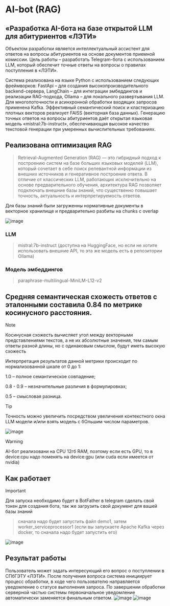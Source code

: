 # AI-bot (RAG)
## «Разработка AI-бота на базе открытой LLM для абитуриентов «ЛЭТИ»
Объектом разработки является интеллектуальный ассистент для ответов на вопросы абитуриентов на основе документов приемной комиссии. Цель работы – разработать Telegram-бота с использованием LLM, который обеспечит точные ответы на вопросы о правилах поступления в «ЛЭТИ».

Система реализована на языке Python с использованием следующих фреймворков: FastApi – для создания высокопроизводительного backend-сервера, LangChain – для интеграции эмбеддингов и реализации RAG-подхода, Оllama – для локального развертывания LLM. Для многопоточности и асинхронной обработки входящих запросов применена Kafka. Эффективный семантический поиск и кластеризацию плотных векторов реализует FAISS (векторная база данных). Генерацию точных ответов на вопросы абитуриентов даёт открытая языковая модель «mistral:7b-instruct», обеспечивающая высокое качество текстовой генерации при умеренных вычислительных требованиях.
## Реализована оптимизация RAG
>Retrieval-Augmented Generation (RAG) — это гибридный подход к построению систем на базе больших языковых моделей (LLM), который сочетает в себе поиск релевантной информации из внешних источников и генеративное построение ответа. В отличие от классических LLM, работающих исключительно на основе предварительного обучения, архитектура RAG позволяет подключать внешние базы знаний, что существенно повышает точность, актуальность и интерпретируемость ответов.

Для базы знаний были загруженны нормативные документы в векторное хранилище и предварительно разбиты на chunks с overlap

![image](https://github.com/user-attachments/assets/54b40ae0-0bdd-4fee-aee1-e98ed3e62f75)

### LLM
> mistral:7b-instruct (доступна на HuggingFace, но если не хотите использовать внешние API, то эта же модель есть в репозитории Ollama)
### Модель эмбеддингов
> paraphrase-multilingual-MiniLM-L12-v2
## Cредняя семантическая схожесть ответов с эталонными составила 0.84 по метрике косинусного расстояния.
> [!NOTE]
> Косинусная схожесть вычисляет угол между векторными представлениями текстов, а не их абсолютные значения, тем самым ответы разной длины, но с одинаковым смыслом, будут иметь высокую схожесть

Интерпретация результатов данной метрики происходит по нормализованной шкале от 0 до 1:

1.0 – полное семантическое совпадение;

0.8 - 0.9 – незначительные различия в формулировках;

0.5 – смысловая разница.
> [!TIP]
> Точность можно увеличить посредством увеличения контекстного окна LLM модели и/или взять модель с бОльшим числом параметров.

![image](https://github.com/user-attachments/assets/0a88693a-9e81-44eb-9f45-9ea9e61459bc)
> [!WARNING]
> AI-бот реализовани на CPU 12гб RAM, поэтому если есть GPU, то в device:cpu надо поменять на device:gpu (или cuda если имеется от nvidia)
## Как работает
> [!IMPORTANT]
> Для запуска необходимо будет в BotFather в telegram сделать свой токен для создания бота, так же загрузить свой документ для вашей базы знаний

> сначала надо будет запустить файл demo1, затем worker_serviceprocessor1 (если вы запускаете Apache Kafka через docker, то сначала надо будет запустить его)

![image](https://github.com/user-attachments/assets/66dd149a-ad62-474d-ac73-d13703a414fd)

## Результат работы
Пользователь может задать интересующий его вопрос о поступлении в СПбГЭТУ «ЛЭТИ». После получения вопроса система инициирует процесс обработки, в ходе чего пользователю направляется уведомление о статусе выполнения запроса. По завершении обработки серверной частью системы первоначальное уведомление автоматически заменяется финальным ответом.
![image](https://github.com/user-attachments/assets/52636fe8-5025-4836-9fa7-3cb09c71f48f)
![image](https://github.com/user-attachments/assets/152ce157-385c-4297-922f-b5268c1be29c)




